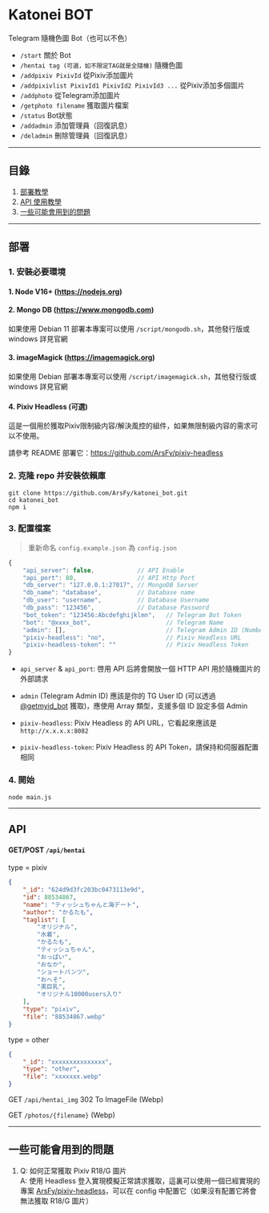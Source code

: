 # Katonei BOT

Telegram 隨機色圖 Bot（也可以不色）

- `/start` 關於 Bot
- `/hentai tag (可選，如不限定TAG就是全隨機)` 隨機色圖
- `/addpixiv PixivId` 從Pixiv添加圖片
- `/addpixivlist PixivId1 PixivId2 PixivId3 ...` 從Pixiv添加多個圖片
- `/addphoto` 從Telegram添加圖片
- `/getphoto filename` 獲取圖片檔案
- `/status` Bot狀態
- `/addadmin` 添加管理員（回復訊息）
- `/deladmin` 刪除管理員（回復訊息）

----

## 目錄
1. [部署教學](#部署教學)
2. [API 使用教學](#api)
3. [一些可能會用到的問題](#一些可能會用到的問題)
----
## <span id="部署教學">部署</span>
### 1. 安裝必要環境
#### 1. Node V16+ (https://nodejs.org)
#### 2. Mongo DB (https://www.mongodb.com)

如果使用 Debian 11 部署本專案可以使用 `/script/mongodb.sh`，其他發行版或 windows 詳見官網

#### 3. imageMagick (https://imagemagick.org)

如果使用 Debian 部署本專案可以使用 `/script/imagemagick.sh`，其他發行版或 windows 詳見官網

#### 4. Pixiv Headless (可選)

這是一個用於獲取Pixiv限制級内容/解決風控的組件，如果無限制級内容的需求可以不使用。

請參考 README 部署它：https://github.com/ArsFy/pixiv-headless

### 2. 克隆 repo 并安裝依賴庫

```
git clone https://github.com/ArsFy/katonei_bot.git
cd katonei_bot
npm i
```

### 3. 配置檔案

> 重新命名 `config.example.json` 為 `config.json`

```js
{
    "api_server": false,            // API Enable
    "api_port": 80,                 // API Http Port
    "db_server": "127.0.0.1:27017", // MongoDB Server
    "db_name": "database",          // Database name
    "db_user": "username",          // Database Username
    "db_pass": "123456",            // Database Password
    "bot_token": "123456:Abcdefghijklmn",   // Telegram Bot Token
    "bot": "@xxxx_bot",                     // Telegram Name
    "admin": [],                            // Telegram Admin ID (Number)
    "pixiv-headless": "no",                 // Pixiv Headless URL
    "pixiv-headless-token": ""              // Pixiv Headless Token
}
```

- `api_server` & `api_port`: 啓用 API 后將會開放一個 HTTP API 用於隨機圖片的外部請求

- `admin` (Telegram Admin ID) 應該是你的 TG User ID (可以透過 [@getmyid_bot](https://t.me/getmyid_bot) 獲取)，應使用 Array 類型，支援多個 ID 設定多個 Admin

- `pixiv-headless`: Pixiv Headless 的 API URL，它看起來應該是 `http://x.x.x.x:8082`

- `pixiv-headless-token`: Pixiv Headless 的 API Token，請保持和伺服器配置相同

### 4. 開始

```
node main.js
```

-----

## <span id="api">API</span>

#### GET/POST `/api/hentai`

type = pixiv
```json
{
    "_id": "624d9d3fc203bc0473113e9d",
    "id": 88534867,
    "name": "ティッシュちゃんと海デート",
    "author": "かるたも",
    "taglist": [
        "オリジナル",
        "水着",
        "かるたも",
        "ティッシュちゃん",
        "おっぱい",
        "おなか",
        "ショートパンツ",
        "おへそ",
        "美巨乳",
        "オリジナル10000users入り"
    ],
    "type": "pixiv",
    "file": "88534867.webp"
}
```
type = other
```json
{
    "_id": "xxxxxxxxxxxxxxx",
    "type": "other",
    "file": "xxxxxxx.webp"
}
```

GET `/api/hentai_img` 302 To ImageFile (Webp)

GET `/photos/{filename}` (Webp)

-----

## <span id="一些可能會用到的問題">一些可能會用到的問題</span>

1. Q: 如何正常獲取 Pixiv R18/G 圖片<br>
   A: 使用 Headless 登入實現模擬正常請求獲取，這裏可以使用一個已經實現的專案 [ArsFy/pixiv-headless](https://github.com/ArsFy/pixiv-headless)，可以在 config 中配置它（如果沒有配置它將會無法獲取 R18/G 圖片）